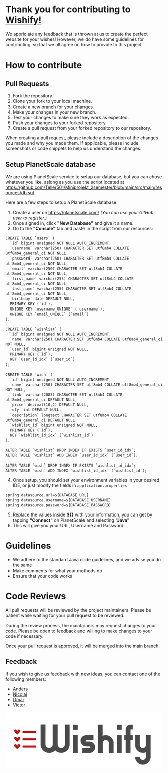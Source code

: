 # Thank you for contributing to <a href="wishify.com">Wishify!</a>
We appriciate any feedback that is thrown at us to create the perfect website for your wishes! However, we do have some guidelines for contributing, so that we all agree on how to provide to this project.

# How to contribute

## Pull Requests
1. Fork the repository.
2. Clone your fork to your local machine.
3. Create a new branch for your changes.
4. Make your changes in your new branch.
5. Test your changes to make sure they work as expected.
6. Push your changes to your forked repository.
7. Create a pull request from your forked repository to our repository.

When creating a pull request, please include a description of the changes you made and why you made them. If applicable, please include screenshots or code snippets to help us understand the changes.

## Setup PlanetScale database
We are using PlanetScale service to setup our database, but you can chose whatever you like, aslong as you use the script located at https://github.com/Teller501/Miniprojekt_2semester/blob/main/src/main/resources/db.sql.

Here are a few steps to setup a PlanetScale database:

1. Create a user on https://planetscale.com/ *(You can use your GitHub user to register.)*
2. Once signed in, click **"New Database"** and give it a name.
3. Go to the **"Console"** tab and paste in the script from our resources:
```
CREATE TABLE `users` (
  `id` bigint unsigned NOT NULL AUTO_INCREMENT,
  `username` varchar(250) CHARACTER SET utf8mb4 COLLATE utf8mb4_general_ci NOT NULL,
  `password` varchar(250) CHARACTER SET utf8mb4 COLLATE utf8mb4_general_ci NOT NULL,
  `email` varchar(250) CHARACTER SET utf8mb4 COLLATE utf8mb4_general_ci NOT NULL,
  `first_name` varchar(255) CHARACTER SET utf8mb4 COLLATE utf8mb4_general_ci NOT NULL,
  `last_name` varchar(255) CHARACTER SET utf8mb4 COLLATE utf8mb4_general_ci NOT NULL,
  `birthday` date DEFAULT NULL,
  PRIMARY KEY (`id`),
  UNIQUE KEY `username_UNIQUE` (`username`),
  UNIQUE KEY `email_UNIQUE` (`email`)
);

CREATE TABLE `wishlist` (
  `id` bigint unsigned NOT NULL AUTO_INCREMENT,
  `name` varchar(250) CHARACTER SET utf8mb4 COLLATE utf8mb4_general_ci NOT NULL,
  `user_id` bigint unsigned NOT NULL,
  PRIMARY KEY (`id`),
  KEY `user_id_idx` (`user_id`)
);

CREATE TABLE `wish` (
  `id` bigint unsigned NOT NULL AUTO_INCREMENT,
  `name` varchar(250) CHARACTER SET utf8mb4 COLLATE utf8mb4_general_ci NOT NULL,
  `link` varchar(2083) CHARACTER SET utf8mb4 COLLATE utf8mb4_general_ci DEFAULT NULL,
  `price` decimal(10,2) DEFAULT NULL,
  `qty` int DEFAULT NULL,
  `description` longtext CHARACTER SET utf8mb4 COLLATE utf8mb4_general_ci DEFAULT NULL,
  `wishlist_id` bigint unsigned NOT NULL,
  PRIMARY KEY (`id`),
  KEY `wishlist_id_idx` (`wishlist_id`)
);

ALTER TABLE `wishlist` DROP INDEX IF EXISTS `user_id_idx`;
ALTER TABLE `wishlist` ADD INDEX `user_id_idx` (`user_id`);

ALTER TABLE `wish` DROP INDEX IF EXISTS `wishlist_id_idx`;
ALTER TABLE `wish` ADD INDEX `wishlist_id_idx` (`wishlist_id`);
```
4. Once setup, you should set your environment variables in your desired IDE, or just modify the fields in ```application.properties```
```
spring.datasource.url=${DATABASE_URL}
spring.datasource.username=${DATABASE_USERNAME}
spring.datasource.password=${DATABASE_PASSWORD}
```
5. Replace the values inside **${}** with your information, you can get by tapping **"Connect"** on PlanetScale and selecting **"Java"**
6. This will give you your URL, Username and Password!

# Guidelines
- We adhere to the standard Java code guidelines, and we advise you do the same
- Make comments for what your methods do
- Ensure that your code works

# Code Reviews
All pull requests will be reviewed by the project maintainers. Please be patient while waiting for your pull request to be reviewed.

During the review process, the maintainers may request changes to your code. Please be open to feedback and willing to make changes to your code if necessary.

Once your pull request is approved, it will be merged into the main branch.

## Feedback
If you wish to give us feedback with new ideas, you can contact one of the following members:
- <a href="https://github.com/Teller501">Anders</a>
- <a href="https://github.com/nicolaiandersson">Nicolai</a>
- <a href="https://github.com/OmarKayed">Omar</a>
- <a href="https://github.com/VictorHanert">Victor</a>

<a href="wishify.com"><img src=https://github.com/Teller501/Miniprojekt_2semester/blob/main/src/main/resources/static/images/logo.png></a> 
